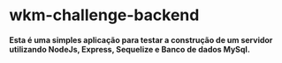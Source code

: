 # wkm-challenge-backend

#### Esta é uma simples aplicação para testar a construção de um servidor utilizando NodeJs, Express, Sequelize e Banco de dados MySql.
